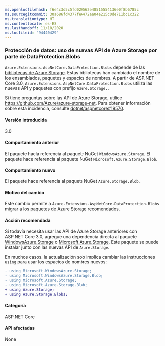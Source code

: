 ```yaml
---
ms.openlocfilehash: f6e4c3d5c5fd020562e48515554136e0f8b6785c
ms.sourcegitcommit: 30a686fd4377fe6472aa04e215c0de711bc1c322
ms.translationtype: HT
ms.contentlocale: es-ES
ms.lasthandoff: 11/10/2020
ms.locfileid: "94440429"
---
```

### <a name="data-protection-dataprotectionblobs-uses-new-azure-storage-apis"></a>Protección de datos: uso de nuevas API de Azure Storage por parte de DataProtection.Blobs

`Azure.Extensions.AspNetCore.DataProtection.Blobs` depende de las [bibliotecas de Azure Storage](https://github.com/Azure/azure-storage-net). Estas bibliotecas han cambiado el nombre de los ensamblados, paquetes y espacios de nombres. A partir de ASP.NET Core 3.0, `Azure.Extensions.AspNetCore.DataProtection.Blobs` utiliza las nuevas API y paquetes con prefijo `Azure.Storage.`.

Si tiene preguntas sobre las API de Azure Storage, utilice <https://github.com/Azure/azure-storage-net>. Para obtener información sobre esta incidencia, consulte [dotnet/aspnetcore#19570](https://github.com/dotnet/aspnetcore/issues/19570).

#### <a name="version-introduced"></a>Versión introducida

3.0

#### <a name="old-behavior"></a>Comportamiento anterior

El paquete hacía referencia al paquete NuGet `WindowsAzure.Storage`.
El paquete hace referencia al paquete NuGet `Microsoft.Azure.Storage.Blob`.

#### <a name="new-behavior"></a>Comportamiento nuevo

El paquete hace referencia al paquete NuGet `Azure.Storage.Blob`.

#### <a name="reason-for-change"></a>Motivo del cambio

Este cambio permite a `Azure.Extensions.AspNetCore.DataProtection.Blobs` migrar a los paquetes de Azure Storage recomendados.

#### <a name="recommended-action"></a>Acción recomendada

Si todavía necesita usar las API de Azure Storage anteriores con ASP.NET Core 3.0, agregue una dependencia directa al paquete [WindowsAzure.Storage](https://www.nuget.org/packages/WindowsAzure.Storage/) o [Microsoft.Azure.Storage](https://www.nuget.org/packages/Microsoft.Azure.Storage.Blob/). Este paquete se puede instalar junto con las nuevas API de `Azure.Storage`.

En muchos casos, la actualización solo implica cambiar las instrucciones `using` para usar los espacios de nombres nuevos:

```diff
- using Microsoft.WindowsAzure.Storage;
- using Microsoft.WindowsAzure.Storage.Blob;
- using Microsoft.Azure.Storage;
- using Microsoft.Azure.Storage.Blob;
+ using Azure.Storage;
+ using Azure.Storage.Blobs;
```

#### <a name="category"></a>Categoría

ASP.NET Core

#### <a name="affected-apis"></a>API afectadas

None

<!-- 

#### Affected APIs

Not detectable via API analysis

-->
